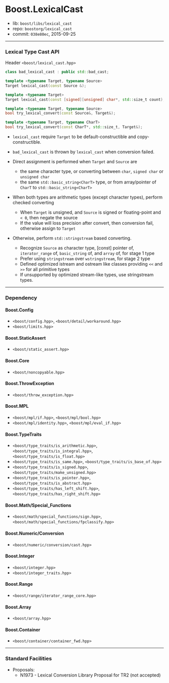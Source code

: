 # Boost.LexicalCast

* lib: `boost/libs/lexical_cast`
* repo: `boostorg/lexical_cast`
* commit: `038e80ec`, 2015-09-25

------
### Lexical Type Cast API

Header `<boost/lexical_cast.hpp>`

```c++
class bad_lexical_cast : public std::bad_cast;

template <typename Target, typename Source>
Target lexical_cast(const Source &);

template <typename Target>
Target lexical_cast(const [signed][unsigned] char*, std::size_t count);

template <typename Target, typename Source>
bool try_lexical_convert(const Source&, Target&);

template <typename Target, typename CharT>
bool try_lexical_convert(const CharT*, std::size_t, Target&);
```

* `lexical_cast` require `Target` to be default-constructible and copy-constructible.
* `bad_lexical_cast` is thrown by `lexical_cast` when conversion failed.

* Direct assignment is performed when `Target` and `Source` are
  * the same character type, or converting between `char`, `signed char` or `unsigned char`
  * the same `std::basic_string<CharT>` type, or from array/pointer of `CharT` to `std::basic_string<CharT>`
* When both types are arithmetic types (except character types), perform checked converting
  * When `Target` is unsigned, and `Source` is signed or floating-point and `< 0`, then negate the source
  * If the value will loss precision after convert, then conversion fail, otherwise assign to `Target`
* Otherwise, perform `std::stringstream` based converting.
  * Recognize `Source` as character type, [const] pointer of, `iterator_range` of, `basic_string` of, and `array` of, for stage 1 type
  * Prefer using `stringstream` over `wstringstream`, for stage 2 type
  * Defined optimized istream and ostream like classes providing `<<` and `>>` for all primitive types
  * If unsupported by optimized stream-like types, use stringstream types.

------
### Dependency

#### Boost.Config

* `<boost/config.hpp>`, `<boost/detail/workaround.hpp>`
* `<boost/limits.hpp>`

#### Boost.StaticAssert

* `<boost/static_assert.hpp>`

#### Boost.Core

* `<boost/noncopyable.hpp>`

#### Boost.ThrowException

* `<boost/throw_exception.hpp>`

#### Boost.MPL

* `<boost/mpl/if.hpp>`, `<boost/mpl/bool.hpp>`
* `<boost/mpl/identity.hpp>`, `<boost/mpl/eval_if.hpp>`

#### Boost.TypeTraits

* `<boost/type_traits/is_arithmetic.hpp>`, `<boost/type_traits/is_integral.hpp>`, `<boost/type_traits/is_float.hpp>`
* `<boost/type_traits/is_same.hpp>`, `<boost/type_traits/is_base_of.hpp>`
* `<boost/type_traits/is_signed.hpp>`, `<boost/type_traits/make_unsigned.hpp>`
* `<boost/type_traits/is_pointer.hpp>`, `<boost/type_traits/is_abstract.hpp>`
* `<boost/type_traits/has_left_shift.hpp>`, `<boost/type_traits/has_right_shift.hpp>`

#### Boost.Math/Special_Functions

* `<boost/math/special_functions/sign.hpp>`, `<boost/math/special_functions/fpclassify.hpp>`

#### Boost.Numeric/Conversion

* `<boost/numeric/conversion/cast.hpp>`

#### Boost.Integer

* `<boost/integer.hpp>`
* `<boost/integer_traits.hpp>`

#### Boost.Range

* `<boost/range/iterator_range_core.hpp>`

#### Boost.Array

* `<boost/array.hpp>`

#### Boost.Container

* `<boost/container/container_fwd.hpp>`

------
### Standard Facilities

* Proposals:
  * N1973 - Lexical Conversion Library Proposal for TR2 (not accepted)
